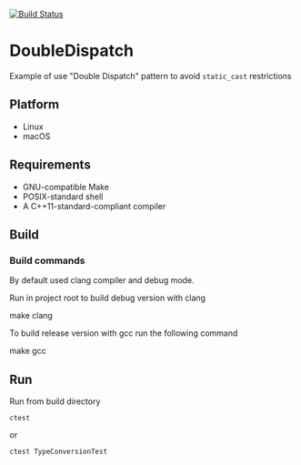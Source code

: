 [![Build Status](https://travis-ci.org/Morheit/DoubleDispatch.svg?branch=master)](https://travis-ci.org/Morheit/DoubleDispatch)

# DoubleDispatch #

Example of use "Double Dispatch" pattern to avoid `static_cast` restrictions

## Platform ##

* Linux
* macOS

## Requirements ##

* GNU-compatible Make
* POSIX-standard shell
* A C++11-standard-compliant compiler

## Build ##

### Build commands ###

By default used clang compiler and debug mode.

Run in project root to build debug version with clang

make clang

To build release version with gcc run the following command

make gcc

## Run ##

Run from build directory

`ctest`

or

`ctest TypeConversionTest`
